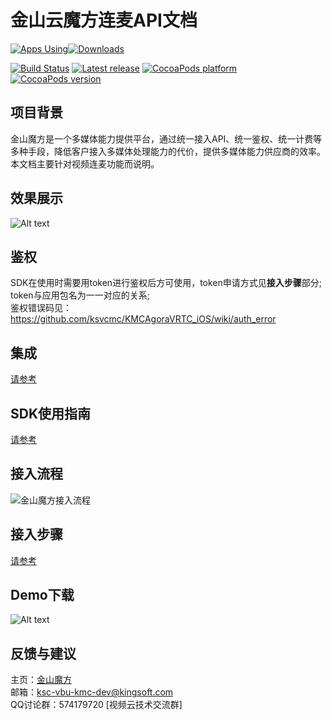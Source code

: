 # 金山云魔方连麦API文档

[![Apps Using](https://img.shields.io/cocoapods/at/KMCAgoraVRTC.svg?label=Apps%20Using%20KMCAgoraVRTC&colorB=28B9FE)](http://cocoapods.org/pods/KMCAgoraVRTC)[![Downloads](https://img.shields.io/cocoapods/dt/KMCAgoraVRTC.svg?label=Total%20Downloads%20KMCAgoraVRTC&colorB=28B9FE)](http://cocoapods.org/pods/KMCAgoraVRTC)

[![Build Status](https://travis-ci.org/ksvcmc/KMCAgoraVRTC_iOS.svg?branch=master)](https://travis-ci.org//ksvcmc/KMCAgoraVRTC_iOS)
[![Latest release](https://img.shields.io/github/release/ksvcmc/KMCAgoraVRTC_iOS.svg)](https://github.com/ksvcmc/KMCAgoraVRTC_iOS/releases/latest)
[![CocoaPods platform](https://img.shields.io/cocoapods/p/KMCAgoraVRTC.svg)](https://cocoapods.org/pods/KMCAgoraVRTC)
[![CocoaPods version](https://img.shields.io/cocoapods/v/KMCAgoraVRTC.svg?label=pod_github)](https://cocoapods.org/pods/KMCAgoraVRTC)

## 项目背景
金山魔方是一个多媒体能力提供平台，通过统一接入API、统一鉴权、统一计费等多种手段，降低客户接入多媒体处理能力的代价，提供多媒体能力供应商的效率。 本文档主要针对视频连麦功能而说明。
## 效果展示
![Alt text](https://raw.githubusercontent.com/wiki/ksvcmc/KMCAgoraVRTC_Android/image/v2.0.png)
## 鉴权
SDK在使用时需要用token进行鉴权后方可使用，token申请方式见**接入步骤**部分;  
token与应用包名为一一对应的关系;  
鉴权错误码见：https://github.com/ksvcmc/KMCAgoraVRTC_iOS/wiki/auth_error

## 集成
[请参考](https://github.com/ksvcmc/KMCAgoraVRTC_iOS/wiki)

## SDK使用指南  

[请参考](https://github.com/ksvcmc/KMCAgoraVRTC_iOS/wiki/sdk_interface)



## 接入流程
![金山魔方接入流程](https://raw.githubusercontent.com/wiki/ksvcmc/KMCSTFilter_Android/all.jpg "金山魔方接入流程")
## 接入步骤  
[请参考](https://github.com/ksvcmc/KMCAgoraVRTC_iOS/wiki/token_apply)
## Demo下载
![Alt text](https://raw.githubusercontent.com/wiki/ksvcmc/KMCAgoraVRTC_Android/lianmaicode.png)
## 反馈与建议  
主页：[金山魔方](https://docs.ksyun.com/read/latest/142/_book/index.html)  
邮箱：ksc-vbu-kmc-dev@kingsoft.com  
QQ讨论群：574179720 [视频云技术交流群] 
